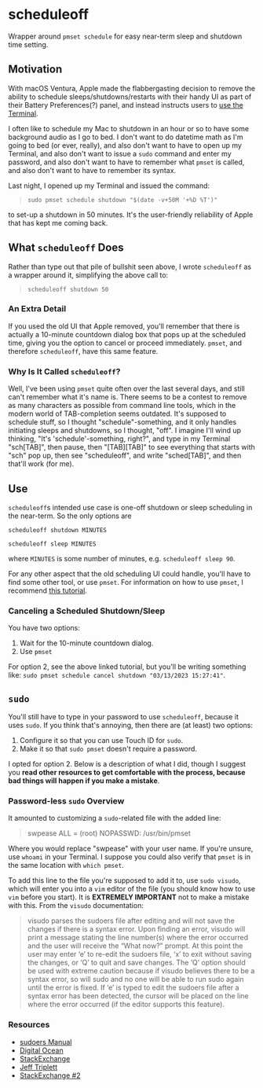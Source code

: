 # scheduleoff
Wrapper around `pmset schedule` for easy near-term sleep and shutdown time setting.

## Motivation
With macOS Ventura, Apple made the flabbergasting decision to remove the ability to schedule sleeps/shutdowns/restarts with their handy UI as part of their Battery Preferences(?) panel, and instead instructs users to [use the Terminal](https://support.apple.com/en-ae/guide/mac-help/mchl40376151/mac).

I often like to schedule my Mac to shutdown in an hour or so to have some background audio as I go to bed. I don't want to do datetime math as I'm going to bed (or ever, really), and also don't want to have to open up my Terminal, and also don't want to issue a `sudo` command and enter my password, and also don't want to have to remember what `pmset` is called, and also don't want to have to remember its syntax. 

Last night, I opened up my Terminal and issued the command:

>`sudo pmset schedule shutdown "$(date -v+50M '+%D %T')"`

to set-up a shutdown in 50 minutes. It's the user-friendly reliability of Apple that has kept me coming back.

## What `scheduleoff` Does
Rather than type out that pile of bullshit seen above, I wrote `scheduleoff` as a wrapper around it, simplifying the above call to:

>`scheduleoff shutdown 50`

### An Extra Detail
If you used the old UI that Apple removed, you'll remember that there is actually a 10-minute countdown dialog box that pops up at the scheduled time, giving you the option to cancel or proceed immediately. `pmset`, and therefore `scheduleoff`, have this same feature.

### Why Is It Called `scheduleoff`?
Well, I've been using `pmset` quite often over the last several days, and still can't remember what it's name is. There seems to be a contest to remove as many characters as possible from command line tools, which in the modern world of TAB-completion seems outdated. It's supposed to schedule stuff, so I thought "schedule"-something, and it only handles initiating sleeps and shutdowns, so I thought, "off". I imagine I'll wind up thinking, "It's 'schedule'-something, right?", and type in my Terminal "sch[TAB]", then pause, then "[TAB][TAB]" to see everything that starts with "sch" pop up, then see "scheduleoff", and write "sched[TAB]", and then that'll work (for me).

## Use
`scheduleoff`s intended use case is one-off shutdown or sleep scheduling in the near-term. So the only options are

`scheduleoff shutdown MINUTES`

`scheduleoff sleep MINUTES`

where `MINUTES` is some number of minutes, e.g. `scheduleoff sleep 90`.

For any other aspect that the old scheduling UI could handle, you'll have to find some other tool, or use `pmset`. For information on how to use `pmset`, I recommend [this tutorial](https://www.macos.utah.edu/documentation/administration/pmset.html).

### Canceling a Scheduled Shutdown/Sleep
You have two options:
  1. Wait for the 10-minute countdown dialog.
  2. Use `pmset`
  
For option 2, see the above linked tutorial, but you'll be writing something like: `sudo pmset schedule cancel shutdown "03/13/2023 15:27:41"`.

## `sudo`
You'll still have to type in your password to use `scheduleoff`, because it uses `sudo`. If you think that's annoying, then there are (at least) two options:
  1. Configure it so that you can use Touch ID for `sudo`.
  2. Make it so that `sudo pmset` doesn't require a password.
  
I opted for option 2. Below is a description of what I did, though I suggest you **read other resources to get comfortable with the process, because bad things will happen if you make a mistake**.

### Password-less `sudo` Overview
It amounted to customizing a `sudo`-related file with the added line:
> swpease ALL = (root) NOPASSWD: /usr/bin/pmset

Where you would replace "swpease" with your user name. If you're unsure, use `whoami` in your Terminal. I suppose you could also verify that `pmset` is in the same location with `which pmset`. 

To add this line to the file you're supposed to add it to, use `sudo visudo`, which will enter you into a `vim` editor of the file (you should know how to use `vim` before you start). It is **EXTREMELY IMPORTANT** not to make a mistake with this. From the `visudo` documentation:
> visudo parses the sudoers file after editing and will not save the
       changes if there is a syntax error.  Upon finding an error, visudo will
       print a message stating the line number(s) where the error occurred and
       the user will receive the “What now?” prompt.  At this point the user
       may enter ‘e’ to re-edit the sudoers file, ‘x’ to exit without saving
       the changes, or ‘Q’ to quit and save changes.  The ‘Q’ option should be
       used with extreme caution because if visudo believes there to be a
       syntax error, so will sudo and no one will be able to run sudo again
       until the error is fixed.  If ‘e’ is typed to edit the sudoers file
       after a syntax error has been detected, the cursor will be placed on
       the line where the error occurred (if the editor supports this
       feature).
       
### Resources
  - [sudoers Manual](https://www.sudo.ws/docs/man/1.8.15/sudoers.man/)
  - [Digital Ocean](https://www.digitalocean.com/community/tutorials/how-to-edit-the-sudoers-file)
  - [StackExchange](https://unix.stackexchange.com/questions/18830/how-to-run-a-specific-program-as-root-without-a-password-prompt)
  - [Jeff Triplett](https://jefftriplett.com/2022/enable-sudo-without-a-password-on-macos/)
  - [StackExchange #2](https://superuser.com/questions/430880/is-there-a-way-to-remove-root-requirements-for-a-specific-command-in-linux-if-y)
